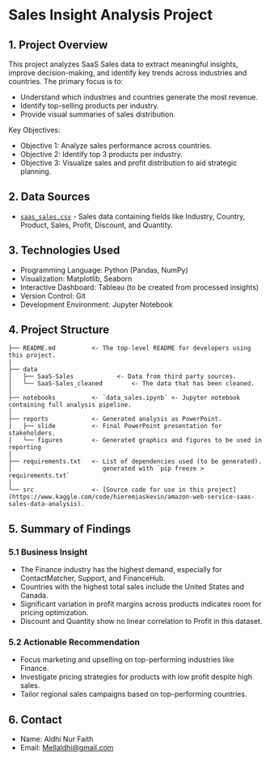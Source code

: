 <h1> Sales Insight Analysis Project </h1>

## 1. Project Overview
This project analyzes SaaS Sales data to extract meaningful insights, improve decision-making, and identify key trends across industries and countries. The primary focus is to:

- Understand which industries and countries generate the most revenue.
- Identify top-selling products per industry.
- Provide visual summaries of sales distribution.

Key Objectives:
- Objective 1: Analyze sales performance across countries.
- Objective 2: Identify top 3 products per industry.
- Objective 3: Visualize sales and profit distribution to aid strategic planning.

## 2. Data Sources
- [`saas_sales.csv`](link) - Sales data containing fields like Industry, Country, Product, Sales, Profit, Discount, and Quantity.

## 3. Technologies Used
- Programming Language: Python (Pandas, NumPy)
- Visualization: Matplotlib, Seaborn
- Interactive Dashboard: Tableau (to be created from processed insights)
- Version Control: Git
- Development Environment: Jupyter Notebook

## 4. Project Structure
```
├── README.md          <- The top-level README for developers using this project.
|
├── data
│   ├── SaaS-Sales            <- Data from third party sources.
│   └── SaaS-Sales_cleaned        <- The data that has been cleaned.
│
├── notebooks          <- `data_sales.ipynb` <- Jupyter notebook containing full analysis pipeline.
│
├── reports            <- Generated analysis as PowerPoint.
|   ├── slide          <- Final PowerPoint presentation for stakeholders.
│   └── figures        <- Generated graphics and figures to be used in reporting
│
├── requirements.txt   <- List of dependencies used (to be generated).
│                         generated with `pip freeze > requirements.txt`
│
└── src                <- [Source code for use in this project](https://www.kaggle.com/code/hieremiaskevin/amazon-web-service-saas-sales-data-analysis).
```

## 5. Summary of Findings
### 5.1 Business Insight
- The Finance industry has the highest demand, especially for ContactMatcher, Support, and FinanceHub.
- Countries with the highest total sales include the United States and Canada.
- Significant variation in profit margins across products indicates room for pricing optimization.
- Discount and Quantity show no linear correlation to Profit in this dataset.

### 5.2 Actionable Recommendation
- Focus marketing and upselling on top-performing industries like Finance.
- Investigate pricing strategies for products with low profit despite high sales.
- Tailor regional sales campaigns based on top-performing countries.

## 6. Contact
- Name: Aldhi Nur Faith
- Email: Mellaldhi@gmail.com

